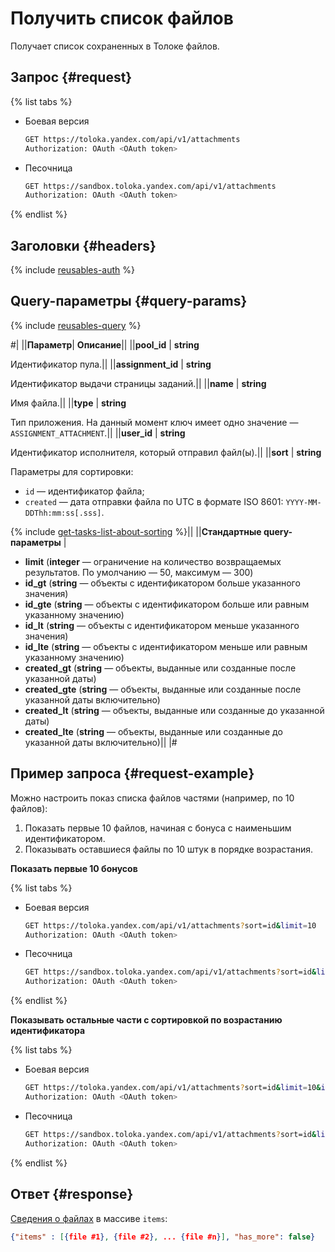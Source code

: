 # Получить список файлов

Получает список сохраненных в Толоке файлов.

## Запрос {#request}

{% list tabs %}

- Боевая версия

    ```bash
    GET https://toloka.yandex.com/api/v1/attachments
    Authorization: OAuth <OAuth token>
    ```

- Песочница

    ```bash
    GET https://sandbox.toloka.yandex.com/api/v1/attachments
    Authorization: OAuth <OAuth token>
    ```

{% endlist %}

## Заголовки {#headers}

{% include [reusables-auth](../_includes/reusables/id-reusables/auth.md) %}

## Query-параметры {#query-params}

{% include [reusables-query](../_includes/reusables/id-reusables/query.md) %}

#|
||**Параметр**| **Описание**||
||**pool_id** | **string**

Идентификатор пула.||
||**assignment_id** | **string**

Идентификатор выдачи страницы заданий.||
||**name** | **string**

Имя файла.||
||**type** | **string**

Тип приложения. На данный момент ключ имеет одно значение — `ASSIGNMENT_ATTACHMENT`.||
||**user_id** | **string**

Идентификатор исполнителя, который отправил файл(ы).||
||**sort** | **string**

Параметры для сортировки:

- `id` — идентификатор файла;
- `created` — дата отправки файла по UTC в формате ISO 8601: `YYYY-MM-DDThh:mm:ss[.sss]`.

{% include [get-tasks-list-about-sorting](../_includes/concepts/get-tasks-list/id-get-tasks-list/about-sorting.md) %}||
||**Стандартные query-параметры** |
- **limit** (**integer** — ограничение на количество возвращаемых результатов. По умолчанию — 50, максимум — 300)
- **id_gt** (**string** — объекты с идентификатором больше указанного значения)
- **id_gte** (**string** — объекты с идентификатором больше или равным указанному значению)
- **id_lt** (**string** — объекты с идентификатором меньше указанного значения)
- **id_lte** (**string** — объекты с идентификатором меньше или равным указанному значению)
- **created_gt** (**string** — объекты, выданные или созданные после указанной даты)
- **created_gte** (**string** — объекты, выданные или созданные после указанной даты включительно)
- **created_lt** (**string** — объекты, выданные или созданные до указанной даты)
- **created_lte** (**string** — объекты, выданные или созданные до указанной даты включительно)||
|#

## Пример запроса {#request-example}

Можно настроить показ списка файлов частями (например, по 10 файлов):

1. Показать первые 10 файлов, начиная с бонуса с наименьшим идентификатором.
1. Показывать оставшиеся файлы по 10 штук в порядке возрастания.

**Показать первые 10 бонусов**

{% list tabs %}
- Боевая версия

    ```bash
    GET https://toloka.yandex.com/api/v1/attachments?sort=id&limit=10
    Authorization: OAuth <OAuth token>
    ```

- Песочница

    ```bash
    GET https://sandbox.toloka.yandex.com/api/v1/attachments?sort=id&limit=10
    Authorization: OAuth <OAuth token>
    ```

{% endlist %}

**Показывать остальные части с сортировкой по возрастанию идентификатора**

{% list tabs %}

- Боевая версия

    ```bash
    GET https://toloka.yandex.com/api/v1/attachments?sort=id&limit=10&id_gt=<ID of the last file from the previous response>
    Authorization: OAuth <OAuth token>
    ```

- Песочница

    ```bash
    GET https://sandbox.toloka.yandex.com/api/v1/attachments?sort=id&limit=10&id_gt=<ID of the last file from the previous response>
    Authorization: OAuth <OAuth token>
    ```

{% endlist %}

## Ответ {#response}

[Сведения о файлах](get-attachment.md) в массиве `items`:

```json
{"items" : [{file #1}, {file #2}, ... {file #n}], "has_more": false}
```